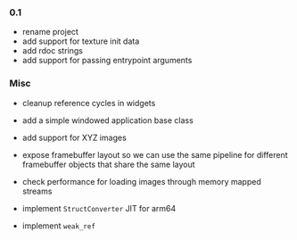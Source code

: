 ### 0.1

- rename project
- add support for texture init data
- add rdoc strings
- add support for passing entrypoint arguments

### Misc

- cleanup reference cycles in widgets
- add a simple windowed application base class
- add support for XYZ images

- expose framebuffer layout so we can use the same pipeline for different framebuffer objects that share the same layout
- check performance for loading images through memory mapped streams
- implement `StructConverter` JIT for arm64
- implement `weak_ref`
